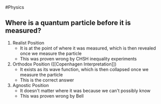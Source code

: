 #Physics
## Where is a quantum particle before it is measured?
1. Realist Position
	* It is at the point of where it was measured, which is then revealed once we measure the particle
	* This was proven wrong by CHSH inequality experiments
1. Orthodox Position ([[Copenhagen Interpretation]])
	* It exists as its wave function, which is then collapsed once we measure the particle
	* This is the correct answer
2. Agnostic Position
	* It doesn't matter where it was because we can't possibly know
	* This was proven wrong by Bell